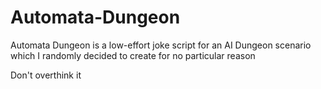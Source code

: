# Automata-Dungeon
Automata Dungeon is a low-effort joke script for an AI Dungeon scenario which I randomly decided to create for no particular reason

Don't overthink it

